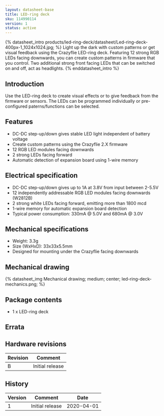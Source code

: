 ```yaml
---
layout: datasheet-base
title: LED-ring deck
sku: 114990114
version: 1
status: active
---
```


{% datasheet_intro products/led-ring-deck/datasheet/Led-ring-deck-400px-1_1024x1024.jpg; %}
Light up the dark with custom patterns or get visual feedback using the Crazyflie LED-ring
deck. Featuring 12 strong RGB LEDs facing downwards, you can create custom patterns in firmware
that you control. Two additional strong front facing LEDs that can be switched on and off,
act as headlights.
{% enddatasheet_intro %}

## Introduction

Use the LED-ring deck to create visual effects or to give feedback from the firmware or
sensors. The LEDs can be programmed individually or pre-configured paterns/functions
can be selected.

## Features

* DC-DC step-up/down gives stable LED light independent of battery voltage
* Create custom patterns using the Crazyflie 2.X firmware
* 12 RGB LED modules facing downwards
* 2 strong LEDs facing forward
* Automatic detection of expansion board using 1-wire memory

## Electrical specification

* DC-DC step-up/down gives up to 1A at 3.8V from input between 2-5.5V
* 12 independently addressable RGB LED modules facing downwards (W2812B)
* 2 strong white LEDs facing forward, emitting more than 1800 mcd
* 1-wire memory for automatic expansion board detection
* Typical power consumption: 330mA @ 5.0V and 680mA @ 3.0V

## Mechanical specifications

* Weight: 3.3g
* Size (WxHxD): 33x33x5.5mm
* Designed for mounting under the Crazyflie facing downwards

## Mechanical drawing

{% datasheet_img Mechanical drawing; medium; center; led-ring-deck-mechanics.png; %}

## Package contents

* 1 x LED-ring deck

## Errata

## Hardware revisions

| Revision | Comment |
| ------- | ------- |
| B | Initial release |

## History

| Version | Comment | Date |
| ------- | ------- | ---- |
| 1 | Initial release | 2020-04-01 |
